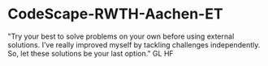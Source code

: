 # CodeScape-RWTH-Aachen-ET

"Try your best to solve problems on your own before using external solutions. I’ve really improved myself by tackling challenges independently. So, let these solutions be your last option."
GL HF
